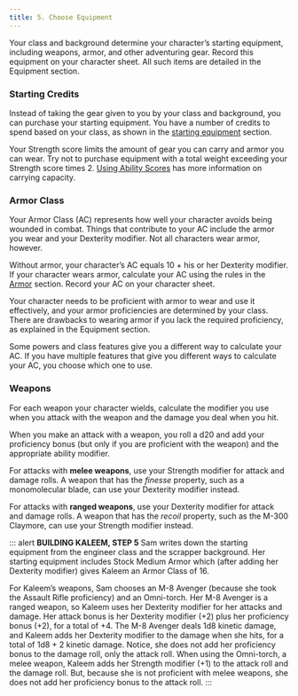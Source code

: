 ```yaml
---
title: 5. Choose Equipment
---
```

Your class and background determine your character’s starting equipment, including weapons, armor, and other adventuring
gear. Record this equipment on your character sheet. All such items are detailed in the Equipment section.

### Starting Credits

Instead of taking the gear given to you by your class and background, you can purchase your starting equipment. You
have a number of credits to spend based on your class, as shown in the [starting equipment](/manual/equipment#starting-equipment) section.

Your Strength score limits the amount of gear you can carry and armor you can wear. Try not to purchase equipment with
a total weight exceeding your Strength score times 2. [Using Ability Scores](/manual/using-ability-scores#strength)
has more information on carrying capacity.

### Armor Class

Your Armor Class (AC) represents how well your character avoids being wounded in combat. Things that contribute to your
AC include the armor you wear and your Dexterity modifier. Not all characters wear armor, however.

Without armor, your character’s AC equals 10 + his or her Dexterity modifier. If your character wears armor,
calculate your AC using the rules in the [Armor](/manual/equipment#armor) section. Record
your AC on your character sheet.

Your character needs to be proficient with armor to wear and use it effectively, and your armor proficiencies are
determined by your class. There are drawbacks to wearing armor if you lack the required proficiency, as explained in
the Equipment section.

Some powers and class features give you a different way to calculate your AC. If you have multiple features that give
you different ways to calculate your AC, you choose which one to use.

### Weapons
For each weapon your character wields, calculate the modifier you use when you attack with the weapon and the damage
you deal when you hit.

When you make an attack with a weapon, you roll a d20 and add your proficiency bonus (but only if you are proficient
with the weapon) and the appropriate ability modifier.

For attacks with __melee weapons__, use your Strength modifier for attack and damage rolls. A weapon that has the
_finesse_ property, such as a monomolecular blade, can use your Dexterity modifier instead.

For attacks with __ranged weapons__, use your Dexterity modifier for attack and damage rolls. A weapon that has the
_recoil_ property, such as the M-300 Claymore, can use your Strength modifier instead.

::: alert
__BUILDING KALEEM, STEP 5__
Sam writes down the starting equipment from the engineer class and the scrapper background. Her starting equipment
includes Stock Medium Armor which (after adding her Dexterity modifier) gives Kaleem an Armor Class of 16.

For Kaleem’s weapons, Sam chooses an M-8 Avenger (because she took the Assault Rifle proficiency) and an Omni-torch.
Her M-8 Avenger is a ranged weapon, so Kaleem uses her Dexterity modifier for her attacks and damage. Her attack bonus is
her Dexterity modifier (+2) plus her proficiency bonus (+2), for a total of +4. The M-8 Avenger deals 1d8 kinetic damage,
and Kaleem adds her Dexterity modifier to the damage when she hits, for a total of 1d8 + 2 kinetic damage. Notice,
she does not add her proficiency bonus to the damage roll, only the attack roll. When using the
Omni-torch, a melee weapon, Kaleem adds her Strength modifier (+1) to the attack roll and the damage roll. But, because
she is not proficient with melee weapons, she does not add her proficiency bonus to the attack roll.
:::

<me-source-reference pages="9" source="basic"></me-source-reference>
